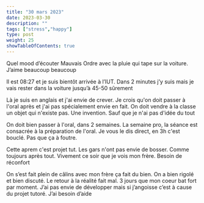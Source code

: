 ```yaml
---
title: "30 mars 2023"
date: 2023-03-30
description: ""
tags: ["stress","happy"]
type: post
weight: 25
showTableOfContents: true
---
```


Quel mood d’écouter Mauvais Ordre avec la pluie qui tape sur la voiture. J’aime beaucoup beaucoup

Il est 08:27 et je suis bientôt arrivée à l’IUT. Dans 2 minutes j’y suis mais je vais rester dans la voiture jusqu’à 45-50 sûrement

Là je suis en anglais et j'ai envie de crever. Je crois qu'on doit passer à l'oral après et j'ai pas spécialement envie en fait. On doit vendre à la classe un objet qui n'existe pas. Une invention. Sauf que je n'ai pas d'idée du tout

On doit bien passer à l'oral, dans 2 semaines. La semaine pro, la séance est consacrée à la préparation de l'oral. Je vous le dis direct, en 3h c'est bouclé. Pas que ça à foutre.

Cette aprem c'est projet tut. Les gars n'ont pas envie de bosser. Comme toujours après tout. Vivement ce soir que je vois mon frère. Besoin de réconfort

On s’est fait plein de câlins avec mon frère ça fait du bien. On a bien rigolé et bien discuté. Le retour à la réalité fait mal. 3 jours que mon coeur bat fort par moment. J’ai pas envie de développer mais si j’angoisse c’est à cause du projet tutoré. J’ai besoin d’aide